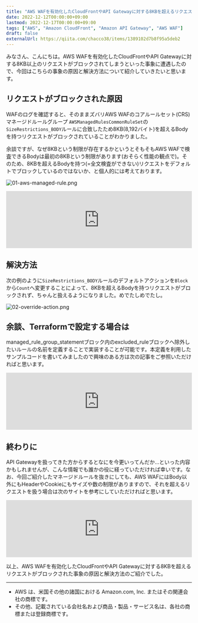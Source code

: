 ```yaml
---
title: "AWS WAFを有効化したCloudFrontやAPI Gatewayに対する8KBを超えるリクエストに失敗した件について"
date: 2022-12-12T00:00:00+09:00
lastmod: 2022-12-17T00:00:00+09:00
tags: ["AWS", "Amazon CloudFront", "Amazon API Gateway", "AWS WAF"]
draft: false
externalUrl: https://qiita.com/chacco38/items/1389102d7b8f95a5deb2
---
```


みなさん、こんにちは。AWS WAFを有効化したCloudFrontやAPI Gatewayに対する8KB以上のリクエストがブロックされてしまうといった事象に遭遇したので、今回はこちらの事象の原因と解決方法について紹介していきたいと思います。

## リクエストがブロックされた原因

WAFのログを確認すると、そのままズバリAWS WAFのコアルールセット(CRS)マネージドルールグループ `AWSManagedRulesCommonRuleSet`の`SizeRestrictions_BODY`ルールに合致したため8KB(8,192バイト)を超えるBodyを持つリクエストがブロックされていることがわかりました。

余談ですが、なぜ8KBという制限が存在するかというとそもそもAWS WAFで検査できるBodyは最初の8KBという制限があります(おそらく性能の観点で)。そのため、8KBを超えるBodyを持つ(=全文検査ができない)リクエストをデフォルトでブロックしているのではないか、と個人的には考えております。

![01-aws-managed-rule.png](https://qiita-image-store.s3.ap-northeast-1.amazonaws.com/0/613908/9c4ec5d9-4ac8-e879-05b7-64bea234ffdc.png)

<iframe class="hatenablogcard" style="width:100%;height:155px;max-width:680px;" src="https://hatenablog-parts.com/embed?url=https://docs.aws.amazon.com/ja_jp/waf/latest/developerguide/aws-managed-rule-groups-baseline.html" frameborder="0" scrolling="no"></iframe>

## 解決方法

次の例のように`SizeRestrictions_BODY`ルールのデフォルトアクションを`Block`から`Count`へ変更することによって、8KBを超えるBodyを持つリクエストがブロックされず、ちゃんと扱えるようになりました。めでたしめでたし。

![02-override-action.png](https://qiita-image-store.s3.ap-northeast-1.amazonaws.com/0/613908/3817eaee-9581-fbca-8279-8cbf32ab75cb.png)

## 余談、Terraformで設定する場合は

managed_rule_group_statementブロック内のexcluded_ruleブロックへ除外したいルールの名前を定義することで実装することが可能です。本定義を利用したサンプルコードを書いてみましたので興味のある方は次の記事をご参照いただければと思います。

<iframe class="hatenablogcard" style="width:100%;height:155px;max-width:680px;" src="https://hatenablog-parts.com/embed?url=https://qiita.com/chacco38/private/20553b8967d77028a8c5" frameborder="0" scrolling="no"></iframe>

## 終わりに

API Gatewayを扱ってきた方からするとなにを今更いってんだか…といった内容かもしれませんが、こんな情報でも誰かの役に経っていただければ幸いです。なお、今回ご紹介したマネージドルールを抜きにしても、AWS WAFにはBody以外にもHeaderやCookieにもサイズや数の制限がありますので、それを超えるリクエストを扱う場合は次のサイトを参考にしていただければと思います。

<iframe class="hatenablogcard" style="width:100%;height:155px;max-width:680px;" src="https://hatenablog-parts.com/embed?url=https://docs.aws.amazon.com/ja_jp/waf/latest/developerguide/waf-rule-statement-oversize-handling.html" frameborder="0" scrolling="no"></iframe>

以上、AWS WAFを有効化したCloudFrontやAPI Gatewayに対する8KBを超えるリクエストがブロックされた事象の原因と解決方法のご紹介でした。

---

- AWS は、米国その他の諸国における Amazon.com, Inc. またはその関連会社の商標です。
- その他、記載されている会社名および商品・製品・サービス名は、各社の商標または登録商標です。
